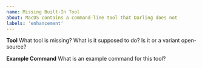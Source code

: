 ```yaml
---
name: Missing Built-In Tool
about: MacOS contains a command-line tool that Darling does not
labels: 'enhancement'
---
```


**Tool**
What tool is missing? What is it supposed to do? Is it or a variant open-source?

**Example Command**
What is an example command for this tool?
